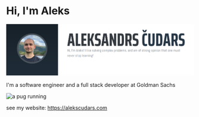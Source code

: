 # Hi, I'm Aleks 

<img src="https://raw.githubusercontent.com/achudars/achudars/main/banner.png" alt="banner that says: `Aleksandrs Cudars. Hi, I'm Aleks! I like solving complex problems, and am of strong opinion that one must never stop learning!`" />

I'm a software engineer and a full stack developer at Goldman Sachs

<img src="http://cdn2.scratch.mit.edu/get_image/user/1459484_90x90.png?v=1404925199.58" alt="a pug running" width="100" />

see my website: https://alekscudars.com
